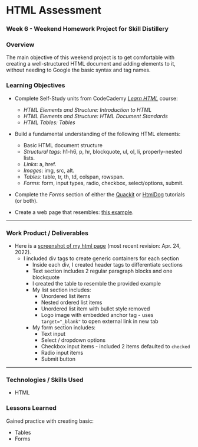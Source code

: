 # HTML Assessment

### Week 6 - Weekend Homework Project for Skill Distillery

### Overview

The main objective of this weekend project is to get comfortable with creating a well-structured HTML document and adding elements to it,
without needing to Google the basic syntax and tag names.

### Learning Objectives

* Complete Self-Study units from CodeCademy _[Learn HTML][Codecademy]_ course:
  * _HTML Elements and Structure: Introduction to HTML_
  * _HTML Elements and Structure: HTML Document Standards_
  * _HTML Tables: Tables_  

* Build a fundamental understanding of the following HTML elements:
  * Basic HTML document structure
  * *Structural tags*: h1-h6, p, hr, blockquote, ul, ol, li, properly-nested lists.
  * *Links*: a, href.
  * *Images*: img, src, alt.
  * *Tables*: table, tr, th, td, colspan, rowspan.
  * *Forms*: form, input types, radio, checkbox, select/options, submit.

* Complete the _Forms_ section of either the [Quackit][quackit] or [HtmlDog][Htmldog] tutorials (or both).

* Create a web page that resembles: [this example](images/assessment_example.png).
<hr>

### Work Product / Deliverables

* Here is a [screenshot of my html page](images/BrianHTMLpage.png) (most recent revision: Apr. 24, 2022).
  * I included div tags to create generic containers for each section
    * Inside each div, I created header tags to differentiate sections
    * Text section includes 2 regular paragraph blocks and one blockquote
    * I created the table to resemble the provided example
    * My list section includes:
      * Unordered list items
      * Nested ordered list items
      * Unordered list item with bullet style removed
      * Logo image with embedded anchor tag - uses `target="_blank"` to open external link in new tab
    * My form section includes:
      * Text input
      * Select / dropdown options
      * Checkbox input items - included 2 items defaulted to `checked`
      * Radio input items
      * Submit button 
<hr>

### Technologies / Skills Used

* HTML  

### Lessons Learned

Gained practice with creating basic:
  * Tables
  * Forms

[Codecademy]: https://www.codecademy.com/learn/learn-html
[quackit]:http://www.quackit.com/html/tutorial/html_formatting.cfm
[Htmldog]: http://htmldog.com/guides/html/beginner/
